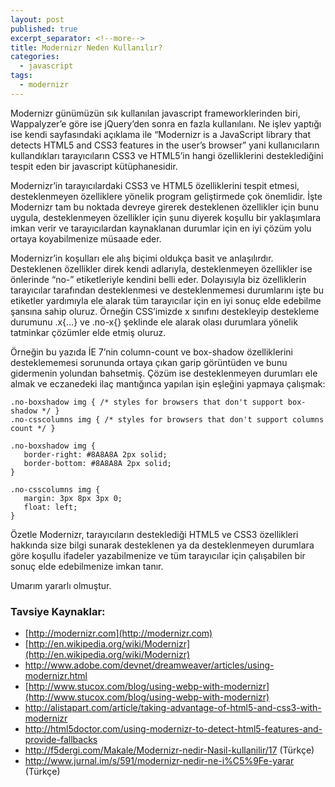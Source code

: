 ```yaml
---
layout: post
published: true
excerpt_separator: <!--more-->
title: Modernizr Neden Kullanılır?
categories:
  - javascript
tags:
  - modernizr
---
```

Modernizr günümüzün sık kullanılan javascript frameworklerinden biri, Wappalyzer’e göre ise jQuery’den sonra en fazla kullanılanı. Ne işlev yaptığı ise kendi sayfasındaki açıklama ile “Modernizr is a JavaScript library that detects HTML5 and CSS3 features in the user’s browser”  yani kullanıcıların kullandıkları tarayıcıların CSS3 ve HTML5’in hangi özelliklerini desteklediğini tespit eden bir javascript kütüphanesidir.

<!--more-->

Modernizr’in tarayıcılardaki CSS3 ve HTML5 özelliklerini tespit etmesi, desteklenmeyen özelliklere yönelik program geliştirmede çok önemlidir. İşte Modernizr tam bu noktada devreye girerek desteklenen özellikler için bunu uygula, desteklenmeyen özellikler için şunu diyerek koşullu bir yaklaşımlara imkan verir ve tarayıcılardan kaynaklanan durumlar için en iyi çözüm yolu ortaya koyabilmenize müsaade eder.

Modernizr’in koşulları ele alış biçimi oldukça basit ve anlaşılırdır. Desteklenen özellikler direk kendi adlarıyla, desteklenmeyen özellikler ise önlerinde “no-” etiketleriyle kendini belli eder. Dolayısıyla biz özelliklerin tarayıcılar tarafından desteklenmesi ve desteklenmemesi durumlarını işte bu etiketler yardımıyla ele alarak tüm tarayıcılar için en iyi sonuç elde edebilme şansına sahip oluruz. Örneğin CSS’imizde x sınıfını destekleyip destekleme durumunu .x{…} ve .no-x{} şeklinde ele alarak olası durumlara yönelik tatminkar çözümler elde etmiş oluruz.

Örneğin bu yazıda İE 7’nin column-count ve box-shadow özelliklerini desteklememesi sorununda ortaya çıkan garip görüntüden ve bunu gidermenin yolundan bahsetmiş. Çözüm ise desteklenmeyen durumları ele almak ve eczanedeki ilaç mantığınca yapılan işin eşleğini yapmaya çalışmak:

```
.no-boxshadow img { /* styles for browsers that don't support box-shadow */ }
.no-csscolumns img { /* styles for browsers that don't support columns count */ }
```
```
.no-boxshadow img {
   border-right: #8A8A8A 2px solid;
   border-bottom: #8A8A8A 2px solid;   
}
```
```
.no-csscolumns img {
   margin: 3px 8px 3px 0;
   float: left;
}
```
Özetle Modernizr, tarayıcıların desteklediği HTML5 ve CSS3 özellikleri hakkında size bilgi sunarak desteklenen ya da desteklenmeyen durumlara göre koşullu ifadeler yazabilmenize ve tüm tarayıcılar için çalışabilen bir sonuç elde edebilmenize imkan tanır.

Umarım yararlı olmuştur.

### Tavsiye Kaynaklar:
- [http://modernizr.com](http://modernizr.com)
- [http://en.wikipedia.org/wiki/Modernizr](http://en.wikipedia.org/wiki/Modernizr)
- http://www.adobe.com/devnet/dreamweaver/articles/using-modernizr.html
- [http://www.stucox.com/blog/using-webp-with-modernizr](http://www.stucox.com/blog/using-webp-with-modernizr)
- http://alistapart.com/article/taking-advantage-of-html5-and-css3-with-modernizr
- http://html5doctor.com/using-modernizr-to-detect-html5-features-and-provide-fallbacks
- http://f5dergi.com/Makale/Modernizr-nedir-Nasil-kullanilir/17 (Türkçe)
- http://www.jurnal.im/s/591/modernizr-nedir-ne-i%C5%9Fe-yarar (Türkçe)
